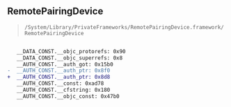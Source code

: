 ## RemotePairingDevice

> `/System/Library/PrivateFrameworks/RemotePairingDevice.framework/RemotePairingDevice`

```diff

   __DATA_CONST.__objc_protorefs: 0x90
   __DATA_CONST.__objc_superrefs: 0x8
   __AUTH_CONST.__auth_got: 0x15b0
-  __AUTH_CONST.__auth_ptr: 0x8f0
+  __AUTH_CONST.__auth_ptr: 0x8d8
   __AUTH_CONST.__const: 0xad78
   __AUTH_CONST.__cfstring: 0x180
   __AUTH_CONST.__objc_const: 0x47b0

```
